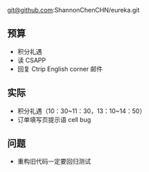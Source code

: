 
git@github.com:ShannonChenCHN/eureka.git


## 预算

- 积分礼遇
- 读 CSAPP
- 回复 Ctrip English corner 邮件

## 实际


- 积分礼遇（10：30~11：30，13：10~14：50）
- 订单填写页提示语 cell bug


## 问题

- 重构旧代码一定要回归测试